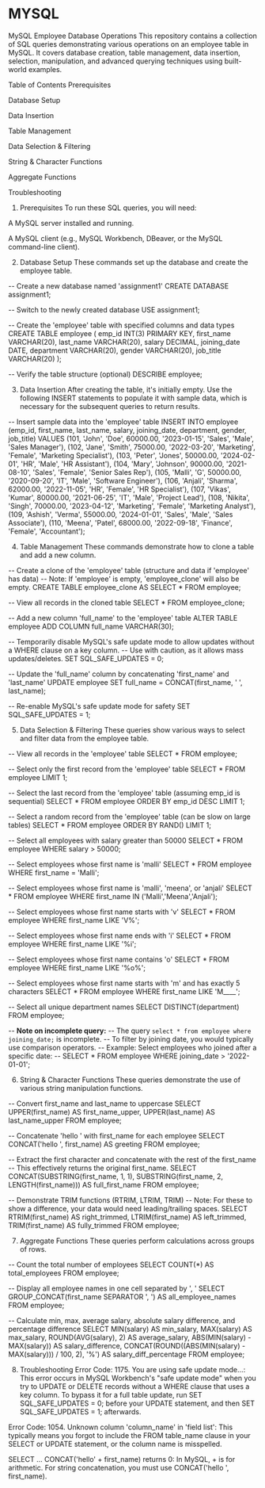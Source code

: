 # MYSQL
MySQL Employee Database Operations
This repository contains a collection of SQL queries demonstrating various operations on an employee table in MySQL. It covers database creation, table management, data insertion, selection, manipulation, and advanced querying techniques using built-world examples.

Table of Contents
Prerequisites

Database Setup

Data Insertion

Table Management

Data Selection & Filtering

String & Character Functions

Aggregate Functions

Troubleshooting

1. Prerequisites
To run these SQL queries, you will need:

A MySQL server installed and running.

A MySQL client (e.g., MySQL Workbench, DBeaver, or the MySQL command-line client).

2. Database Setup
These commands set up the database and create the employee table.

-- Create a new database named 'assignment1'
CREATE DATABASE assignment1;

-- Switch to the newly created database
USE assignment1;

-- Create the 'employee' table with specified columns and data types
CREATE TABLE employee (
    emp_id INT(3) PRIMARY KEY,
    first_name VARCHAR(20),
    last_name VARCHAR(20),
    salary DECIMAL,
    joining_date DATE,
    department VARCHAR(20),
    gender VARCHAR(20),
    job_title VARCHAR(20)
);

-- Verify the table structure (optional)
DESCRIBE employee;

3. Data Insertion
After creating the table, it's initially empty. Use the following INSERT statements to populate it with sample data, which is necessary for the subsequent queries to return results.

-- Insert sample data into the 'employee' table
INSERT INTO employee (emp_id, first_name, last_name, salary, joining_date, department, gender, job_title) VALUES
(101, 'John', 'Doe', 60000.00, '2023-01-15', 'Sales', 'Male', 'Sales Manager'),
(102, 'Jane', 'Smith', 75000.00, '2022-03-20', 'Marketing', 'Female', 'Marketing Specialist'),
(103, 'Peter', 'Jones', 50000.00, '2024-02-01', 'HR', 'Male', 'HR Assistant'),
(104, 'Mary', 'Johnson', 90000.00, '2021-08-10', 'Sales', 'Female', 'Senior Sales Rep'),
(105, 'Malli', 'G', 50000.00, '2020-09-20', 'IT', 'Male', 'Software Engineer'),
(106, 'Anjali', 'Sharma', 62000.00, '2022-11-05', 'HR', 'Female', 'HR Specialist'),
(107, 'Vikas', 'Kumar', 80000.00, '2021-06-25', 'IT', 'Male', 'Project Lead'),
(108, 'Nikita', 'Singh', 70000.00, '2023-04-12', 'Marketing', 'Female', 'Marketing Analyst'),
(109, 'Ashish', 'Verma', 55000.00, '2024-01-01', 'Sales', 'Male', 'Sales Associate'),
(110, 'Meena', 'Patel', 68000.00, '2022-09-18', 'Finance', 'Female', 'Accountant');

4. Table Management
These commands demonstrate how to clone a table and add a new column.

-- Create a clone of the 'employee' table (structure and data if 'employee' has data)
-- Note: If 'employee' is empty, 'employee_clone' will also be empty.
CREATE TABLE employee_clone AS SELECT * FROM employee;

-- View all records in the cloned table
SELECT * FROM employee_clone;

-- Add a new column 'full_name' to the 'employee' table
ALTER TABLE employee ADD COLUMN full_name VARCHAR(30);

-- Temporarily disable MySQL's safe update mode to allow updates without a WHERE clause on a key column.
-- Use with caution, as it allows mass updates/deletes.
SET SQL_SAFE_UPDATES = 0;

-- Update the 'full_name' column by concatenating 'first_name' and 'last_name'
UPDATE employee SET full_name = CONCAT(first_name, ' ', last_name);

-- Re-enable MySQL's safe update mode for safety
SET SQL_SAFE_UPDATES = 1;

5. Data Selection & Filtering
These queries show various ways to select and filter data from the employee table.

-- View all records in the 'employee' table
SELECT * FROM employee;

-- Select only the first record from the 'employee' table
SELECT * FROM employee LIMIT 1;

-- Select the last record from the 'employee' table (assuming emp_id is sequential)
SELECT * FROM employee ORDER BY emp_id DESC LIMIT 1;

-- Select a random record from the 'employee' table (can be slow on large tables)
SELECT * FROM employee ORDER BY RAND() LIMIT 1;

-- Select all employees with salary greater than 50000
SELECT * FROM employee WHERE salary > 50000;

-- Select employees whose first name is 'malli'
SELECT * FROM employee WHERE first_name = 'Malli';

-- Select employees whose first name is 'malli', 'meena', or 'anjali'
SELECT * FROM employee WHERE first_name IN ('Malli','Meena','Anjali');

-- Select employees whose first name starts with 'v'
SELECT * FROM employee WHERE first_name LIKE 'V%';

-- Select employees whose first name ends with 'i'
SELECT * FROM employee WHERE first_name LIKE '%i';

-- Select employees whose first name contains 'o'
SELECT * FROM employee WHERE first_name LIKE '%o%';

-- Select employees whose first name starts with 'm' and has exactly 5 characters
SELECT * FROM employee WHERE first_name LIKE 'M____';

-- Select all unique department names
SELECT DISTINCT(department) FROM employee;

-- **Note on incomplete query:**
-- The query `select * from employee where joining_date;` is incomplete.
-- To filter by joining date, you would typically use comparison operators.
-- Example: Select employees who joined after a specific date:
-- SELECT * FROM employee WHERE joining_date > '2022-01-01';

6. String & Character Functions
These queries demonstrate the use of various string manipulation functions.

-- Convert first_name and last_name to uppercase
SELECT UPPER(first_name) AS first_name_upper, UPPER(last_name) AS last_name_upper
FROM employee;

-- Concatenate 'hello ' with first_name for each employee
SELECT CONCAT('hello ', first_name) AS greeting
FROM employee;

-- Extract the first character and concatenate with the rest of the first_name
-- This effectively returns the original first_name.
SELECT CONCAT(SUBSTRING(first_name, 1, 1), SUBSTRING(first_name, 2, LENGTH(first_name))) AS full_first_name
FROM employee;

-- Demonstrate TRIM functions (RTRIM, LTRIM, TRIM)
-- Note: For these to show a difference, your data would need leading/trailing spaces.
SELECT
    RTRIM(first_name) AS right_trimmed,
    LTRIM(first_name) AS left_trimmed,
    TRIM(first_name) AS fully_trimmed
FROM employee;

7. Aggregate Functions
These queries perform calculations across groups of rows.

-- Count the total number of employees
SELECT COUNT(*) AS total_employees FROM employee;

-- Display all employee names in one cell separated by ', '
SELECT GROUP_CONCAT(first_name SEPARATOR ', ') AS all_employee_names
FROM employee;

-- Calculate min, max, average salary, absolute salary difference, and percentage difference
SELECT
    MIN(salary) AS min_salary,
    MAX(salary) AS max_salary,
    ROUND(AVG(salary), 2) AS average_salary,
    ABS(MIN(salary) - MAX(salary)) AS salary_difference,
    CONCAT(ROUND((ABS(MIN(salary) - MAX(salary))) / 100, 2), '%') AS salary_diff_percentage
FROM employee;

8. Troubleshooting
Error Code: 1175. You are using safe update mode...: This error occurs in MySQL Workbench's "safe update mode" when you try to UPDATE or DELETE records without a WHERE clause that uses a key column. To bypass it for a full table update, run SET SQL_SAFE_UPDATES = 0; before your UPDATE statement, and then SET SQL_SAFE_UPDATES = 1; afterwards.

Error Code: 1054. Unknown column 'column_name' in 'field list': This typically means you forgot to include the FROM table_name clause in your SELECT or UPDATE statement, or the column name is misspelled.

SELECT ... CONCAT('hello' + first_name) returns 0: In MySQL, + is for arithmetic. For string concatenation, you must use CONCAT('hello ', first_name).
